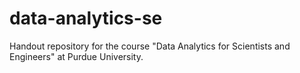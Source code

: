 # data-analytics-se
Handout repository for the course "Data Analytics for Scientists and Engineers" at Purdue University.
